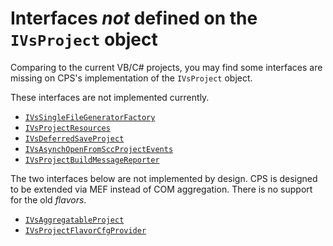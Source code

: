 Interfaces *not* defined on the `IVsProject` object
===========================================

Comparing to the current VB/C# projects, you may find some interfaces are
missing on CPS's implementation of the `IVsProject` object. 

These interfaces are not implemented currently.

- [`IVsSingleFileGeneratorFactory`](https://msdn.microsoft.com/en-us/library/Microsoft.VisualStudio.Shell.Interop.IVsSingleFileGeneratorFactory.aspx) 
- [`IVsProjectResources`](https://msdn.microsoft.com/en-us/library/Microsoft.VisualStudio.Shell.Interop.IVsProjectResources.aspx)
- [`IVsDeferredSaveProject`](https://msdn.microsoft.com/en-us/library/Microsoft.VisualStudio.Shell.Interop.IVsDeferredSaveProject.aspx)
- [`IVsAsynchOpenFromSccProjectEvents`](https://msdn.microsoft.com/en-us/library/Microsoft.VisualStudio.Shell.Interop.IVsAsynchOpenFromSccProjectEvents.aspx)
- [`IVsProjectBuildMessageReporter`](https://msdn.microsoft.com/en-us/library/Microsoft.VisualStudio.Shell.Interop.IVsProjectBuildMessageReporter.aspx)
    
The two interfaces below are not implemented by design. CPS is designed to 
be extended via MEF instead of COM aggregation. There is no support for 
the old *flavors*.  

- [`IVsAggregatableProject`](https://msdn.microsoft.com/en-us/library/Microsoft.VisualStudio.Shell.Interop.IVsAggregatableProject.aspx)
- [`IVsProjectFlavorCfgProvider`](https://msdn.microsoft.com/en-us/library/Microsoft.VisualStudio.Shell.Interop.IVsProjectFlavorCfgProvider.aspx)
